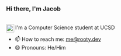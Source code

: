 ### Hi there, I'm Jacob

<br/>
<a href="https://www.linkedin.com/in/jarooty/">
  <img align="left" alt="Linkedin" width="22px" src="https://cdn.jsdelivr.net/npm/simple-icons@v3/icons/linkedin.svg" />
</a>
I'm a Computer Science student at UCSD

- 📫 How to reach me: me@rooty.dev
- 😄 Pronouns: He/Him
